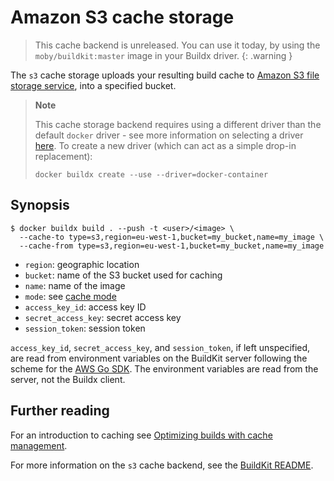 # Amazon S3 cache storage

> This cache backend is unreleased. You can use it today, by using the
> `moby/buildkit:master` image in your Buildx driver. {: .warning }

The `s3` cache storage uploads your resulting build cache to
[Amazon S3 file storage service](https://aws.amazon.com/s3/), into a specified
bucket.

> **Note**
>
> This cache storage backend requires using a different driver than the default
> `docker` driver - see more information on selecting a driver
> [here](../drivers/index.md). To create a new driver (which can act as a simple
> drop-in replacement):
>
> ```console
> docker buildx create --use --driver=docker-container
> ```

## Synopsis

```console
$ docker buildx build . --push -t <user>/<image> \
  --cache-to type=s3,region=eu-west-1,bucket=my_bucket,name=my_image \
  --cache-from type=s3,region=eu-west-1,bucket=my_bucket,name=my_image
```

- `region`: geographic location
- `bucket`: name of the S3 bucket used for caching
- `name`: name of the image
- `mode`: see [cache mode](./index.md#cache-mode)
- `access_key_id`: access key ID
- `secret_access_key`: secret access key
- `session_token`: session token

`access_key_id`, `secret_access_key`, and `session_token`, if left unspecified,
are read from environment variables on the BuildKit server following the scheme
for the
[AWS Go SDK](https://docs.aws.amazon.com/sdk-for-go/v1/developer-guide/configuring-sdk.html).
The environment variables are read from the server, not the Buildx client.

<!-- FIXME: update once https://github.com/docker/buildx/pull/1294 is released -->

## Further reading

For an introduction to caching see
[Optimizing builds with cache management](https://docs.docker.com/build/building/cache).

For more information on the `s3` cache backend, see the
[BuildKit README](https://github.com/moby/buildkit#s3-cache-experimental).
